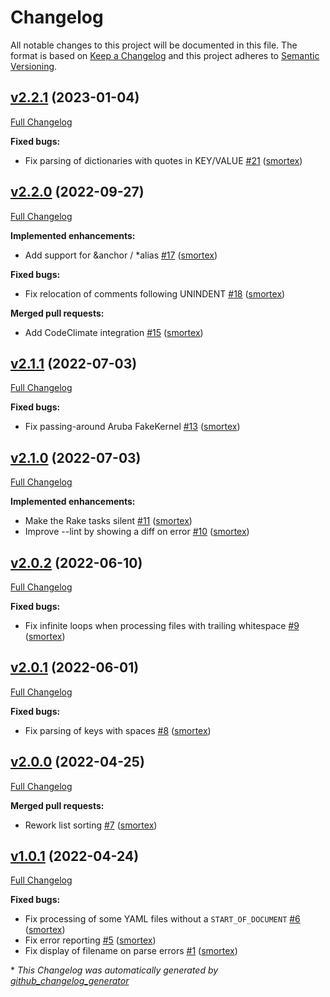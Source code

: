 # Changelog
All notable changes to this project will be documented in this file.
The format is based on [Keep a Changelog](https://keepachangelog.com/en/1.0.0/)
and this project adheres to [Semantic Versioning](https://semver.org/spec/v2.0.0.html).

## [v2.2.1](https://github.com/smortex/yaml-sort/tree/v2.2.1) (2023-01-04)

[Full Changelog](https://github.com/smortex/yaml-sort/compare/v2.2.0...v2.2.1)

**Fixed bugs:**

- Fix parsing of dictionaries with quotes in KEY/VALUE [\#21](https://github.com/smortex/yaml-sort/pull/21) ([smortex](https://github.com/smortex))

## [v2.2.0](https://github.com/smortex/yaml-sort/tree/v2.2.0) (2022-09-27)

[Full Changelog](https://github.com/smortex/yaml-sort/compare/v2.1.1...v2.2.0)

**Implemented enhancements:**

- Add support for &anchor / \*alias [\#17](https://github.com/smortex/yaml-sort/pull/17) ([smortex](https://github.com/smortex))

**Fixed bugs:**

- Fix relocation of comments following UNINDENT [\#18](https://github.com/smortex/yaml-sort/pull/18) ([smortex](https://github.com/smortex))

**Merged pull requests:**

- Add CodeClimate integration [\#15](https://github.com/smortex/yaml-sort/pull/15) ([smortex](https://github.com/smortex))

## [v2.1.1](https://github.com/smortex/yaml-sort/tree/v2.1.1) (2022-07-03)

[Full Changelog](https://github.com/smortex/yaml-sort/compare/v2.1.0...v2.1.1)

**Fixed bugs:**

- Fix passing-around Aruba FakeKernel [\#13](https://github.com/smortex/yaml-sort/pull/13) ([smortex](https://github.com/smortex))

## [v2.1.0](https://github.com/smortex/yaml-sort/tree/v2.1.0) (2022-07-03)

[Full Changelog](https://github.com/smortex/yaml-sort/compare/v2.0.2...v2.1.0)

**Implemented enhancements:**

- Make the Rake tasks silent [\#11](https://github.com/smortex/yaml-sort/pull/11) ([smortex](https://github.com/smortex))
- Improve --lint by showing a diff on error [\#10](https://github.com/smortex/yaml-sort/pull/10) ([smortex](https://github.com/smortex))

## [v2.0.2](https://github.com/smortex/yaml-sort/tree/v2.0.2) (2022-06-10)

[Full Changelog](https://github.com/smortex/yaml-sort/compare/v2.0.1...v2.0.2)

**Fixed bugs:**

- Fix infinite loops when processing files with trailing whitespace [\#9](https://github.com/smortex/yaml-sort/pull/9) ([smortex](https://github.com/smortex))

## [v2.0.1](https://github.com/smortex/yaml-sort/tree/v2.0.1) (2022-06-01)

[Full Changelog](https://github.com/smortex/yaml-sort/compare/v2.0.0...v2.0.1)

**Fixed bugs:**

- Fix parsing of keys with spaces [\#8](https://github.com/smortex/yaml-sort/pull/8) ([smortex](https://github.com/smortex))

## [v2.0.0](https://github.com/smortex/yaml-sort/tree/v2.0.0) (2022-04-25)

[Full Changelog](https://github.com/smortex/yaml-sort/compare/v1.0.1...v2.0.0)

**Merged pull requests:**

- Rework list sorting [\#7](https://github.com/smortex/yaml-sort/pull/7) ([smortex](https://github.com/smortex))

## [v1.0.1](https://github.com/smortex/yaml-sort/tree/v1.0.1) (2022-04-24)

[Full Changelog](https://github.com/smortex/yaml-sort/compare/v1.0.0...v1.0.1)

**Fixed bugs:**

- Fix processing of some YAML files without a `START_OF_DOCUMENT` [\#6](https://github.com/smortex/yaml-sort/pull/6) ([smortex](https://github.com/smortex))
- Fix error reporting [\#5](https://github.com/smortex/yaml-sort/pull/5) ([smortex](https://github.com/smortex))
- Fix display of filename on parse errors [\#1](https://github.com/smortex/yaml-sort/pull/1) ([smortex](https://github.com/smortex))



\* *This Changelog was automatically generated by [github_changelog_generator](https://github.com/github-changelog-generator/github-changelog-generator)*
